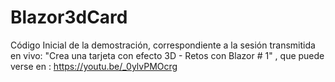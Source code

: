 # Blazor3dCard
Código Inicial de la demostración, correspondiente a la sesión transmitida en vivo: "Crea una tarjeta con efecto 3D - Retos con Blazor # 1" , que puede verse en : https://youtu.be/_0ylvPMOcrg
